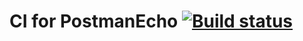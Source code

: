 # CI for PostmanEcho   [![Build status](https://ci.appveyor.com/api/projects/status/sc5m769a4tk892ga?svg=true)](https://ci.appveyor.com/project/OlgaKP/postmanecho)
